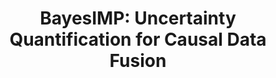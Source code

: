 ---
layout: default
title: "BayesIMP: Uncertainty Quantification for Causal Data Fusion"
authors: <ins>Siu Lun Chau*</ins>, Jean-François Ton*, Javier González, Yee Whye Teh, Dino Sejdinovic
venue: Conference on Neural Information Processing Systems (NeurIPS)
year: 2021
pdf: https://proceedings.neurips.cc/paper/2021/file/1ca5c750a30312d1919ae6a4d636dcc4-Paper.pdf
code: 
video: https://slideslive.com/38968202/bayesimp-uncertainty-quantification-for-causal-data-fusion?ref=recommended
preprint: "false"
bib: "hi"
---